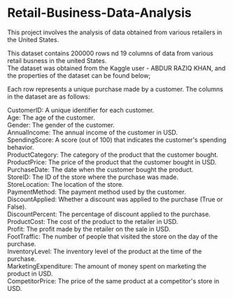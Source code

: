 # Retail-Business-Data-Analysis
This project involves the analysis of data obtained from various retailers in the United States.   

This dataset contains 200000 rows nd 19 columns of data from various retail busness in the united States.   
The dataset was obtained from the Kaggle user - ABDUR RAZIQ KHAN, and the properties of the dataset can be found below;   

Each row represents a unique purchase made by a customer. The columns in the dataset are as follows:   

CustomerID: A unique identifier for each customer.   
Age: The age of the customer.   
Gender: The gender of the customer.   
AnnualIncome: The annual income of the customer in USD.   
SpendingScore: A score (out of 100) that indicates the customer's spending behavior.   
ProductCategory: The category of the product that the customer bought.    
ProductPrice: The price of the product that the customer bought in USD.    
PurchaseDate: The date when the customer bought the product.    
StoreID: The ID of the store where the purchase was made.    
StoreLocation: The location of the store.    
PaymentMethod: The payment method used by the customer.    
DiscountApplied: Whether a discount was applied to the purchase (True or False).   
DiscountPercent: The percentage of discount applied to the purchase.   
ProductCost: The cost of the product to the retailer in USD.   
Profit: The profit made by the retailer on the sale in USD.    
FootTraffic: The number of people that visited the store on the day of the purchase.   
InventoryLevel: The inventory level of the product at the time of the purchase.   
MarketingExpenditure: The amount of money spent on marketing the product in USD.   
CompetitorPrice: The price of the same product at a competitor's store in USD.    
